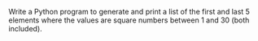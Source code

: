 Write a Python program to generate and print a list of the first and last 5 elements where the values are square numbers between 1 and 30 (both included).